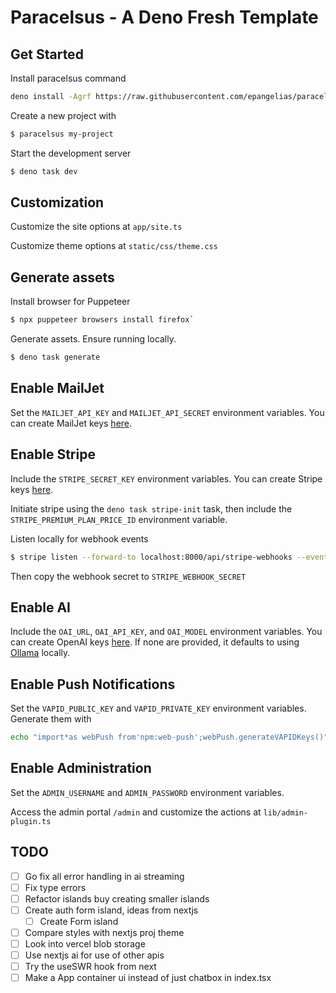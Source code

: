 # Paracelsus - A Deno Fresh Template

## Get Started

Install paracelsus command

```bash
deno install -Agrf https://raw.githubusercontent.com/epangelias/paracelsus/refs/heads/main/tasks/paracelsus.ts
```

Create a new project with

```sh
$ paracelsus my-project
```

Start the development server

```bash
$ deno task dev
```

## Customization

Customize the site options at `app/site.ts`

Customize theme options at `static/css/theme.css`

## Generate assets

Install browser for Puppeteer

```sh
$ npx puppeteer browsers install firefox`
```

Generate assets. Ensure running locally.

```sh
$ deno task generate
```

## Enable MailJet

Set the `MAILJET_API_KEY` and `MAILJET_API_SECRET` environment variables. You can create MailJet keys [here](https://www.mailjet.com/).

## Enable Stripe

Include the `STRIPE_SECRET_KEY` environment variables. You can create Stripe keys [here](https://dashboard.stripe.com/).

Initiate stripe using the `deno task stripe-init` task, then include the `STRIPE_PREMIUM_PLAN_PRICE_ID` environment variable.

Listen locally for webhook events

```sh
$ stripe listen --forward-to localhost:8000/api/stripe-webhooks --events=customer.subscription.created,customer.subscription.deleted
```

Then copy the webhook secret to `STRIPE_WEBHOOK_SECRET`

## Enable AI

Include the `OAI_URL`, `OAI_API_KEY`, and `OAI_MODEL` environment variables. You can create OpenAI keys [here](https://platform.openai.com/account/api-keys). If none are provided, it defaults to using [Ollama](https://ollama.ai/) locally.

## Enable Push Notifications

Set the `VAPID_PUBLIC_KEY` and `VAPID_PRIVATE_KEY` environment variables. Generate them with

```sh
echo "import*as webPush from'npm:web-push';webPush.generateVAPIDKeys()" | deno
```

## Enable Administration

Set the `ADMIN_USERNAME` and `ADMIN_PASSWORD` environment variables.

Access the admin portal `/admin` and customize the actions at `lib/admin-plugin.ts`

## TODO

- [ ] Go fix all error handling in ai streaming
- [ ] Fix type errors
- [ ] Refactor islands buy creating smaller islands
- [ ] Create auth form island, ideas from nextjs
  - [ ] Create Form island
- [ ] Compare styles with nextjs proj theme
- [ ] Look into vercel blob storage
- [ ] Use nextjs ai for use of other apis
- [ ] Try the useSWR hook from next
- [ ] Make a App container ui instead of just chatbox in index.tsx
